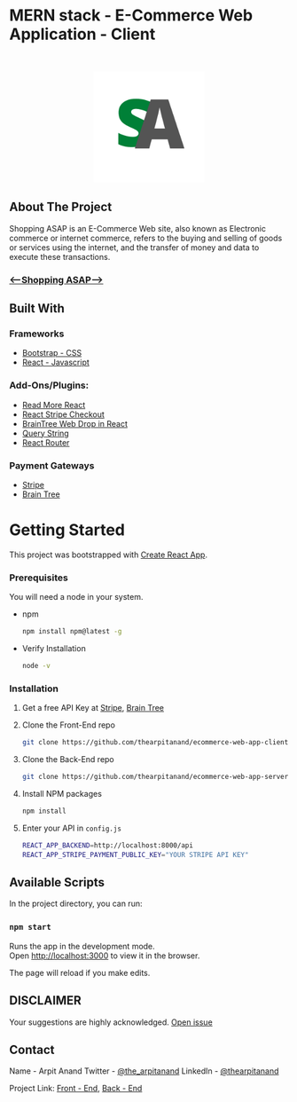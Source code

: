 <h1>MERN stack - E-Commerce Web Application - Client</h1>

<br />

<!-- PROJECT LOGO -->
<p  align="center">
    <a href="#">
        <img src="public/favicon.png" alt="Logo" width="200" height="200">
    </a>
</p>

<!-- ABOUT THE PROJECT -->

## About The Project

Shopping ASAP is an E-Commerce Web site, also known as Electronic commerce or internet commerce, refers to the buying and selling of goods or services using the internet, and the transfer of money and data to execute these transactions.

<!-- <img src="" alt="Project Screenshot" width="80" height="80"> -->

<h3><a href=""><--Shopping ASAP--></a></h3>

<!-- Built with section -->

## Built With

### Frameworks

- [Bootstrap - CSS](https://getbootstrap.com)
- [React - Javascript](https://reactjs.org/)

### Add-Ons/Plugins:

- [Read More React](https://www.npmjs.com/package/read-more-react)
- [React Stripe Checkout](https://www.npmjs.com/package/react-stripe-checkout)
- [BrainTree Web Drop in React](https://www.npmjs.com/package/braintree-web-drop-in-react)
- [Query String](https://www.npmjs.com/package/query-string)
- [React Router](https://www.npmjs.com/package/react-router)

### Payment Gateways

- [Stripe](https://stripe.com/in)
- [Brain Tree](https://www.braintreepayments.com/)

<!-- GETTING STARTED -->

# Getting Started

This project was bootstrapped with [Create React App](https://github.com/facebook/create-react-app).

### Prerequisites

You will need a node in your system.

- npm

  ```sh
  npm install npm@latest -g
  ```

- Verify Installation
  ```sh
  node -v
  ```

### Installation

1. Get a free API Key at [Stripe](https://stripe.com/in), [Brain Tree](https://www.braintreepayments.com/)

2. Clone the Front-End repo

   ```sh
   git clone https://github.com/thearpitanand/ecommerce-web-app-client.git
   ```

3. Clone the Back-End repo

   ```sh
   git clone https://github.com/thearpitanand/ecommerce-web-app-server.git
   ```

4. Install NPM packages

   ```sh
   npm install
   ```

5. Enter your API in `config.js`
   ```sh
   REACT_APP_BACKEND=http://localhost:8000/api
   REACT_APP_STRIPE_PAYMENT_PUBLIC_KEY="YOUR STRIPE API KEY"
   ```

## Available Scripts

In the project directory, you can run:

### `npm start`

Runs the app in the development mode.\
Open [http://localhost:3000](http://localhost:3000) to view it in the browser.

The page will reload if you make edits.

<!-- Disclaimer -->

## DISCLAIMER

Your suggestions are highly acknowledged. [Open issue](https://github.com/thearpitanand/ecommerce-web-app-client/issues)

<!-- CONTACT -->

## Contact

Name - Arpit Anand
Twitter - [@the_arpitanand](https://twitter.com/the_arpitanand)
LinkedIn - [@thearpitanand](https://www.linkedin.com/in/thearpitanand/)

Project Link: [Front - End](https://github.com/thearpitanand/ecommerce-web-app-client.git), [Back - End](https://github.com/thearpitanand/ecommerce-web-app-server.git)
